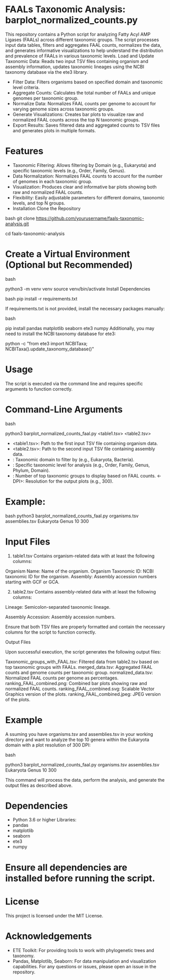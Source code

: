 # FAALs Taxonomic Analysis: barplot_normalized_counts.py

This repository contains a Python script for analyzing Fatty Acyl AMP Ligases (FAALs) across different taxonomic groups. The script processes input data tables, filters and aggregates FAAL counts, normalizes the data, and generates informative visualizations to help understand the distribution and prevalence of FAALs in various taxonomic levels.
 Load and Update Taxonomic Data: Reads two input TSV files containing organism and assembly information, updates taxonomic lineages using the NCBI taxonomy database via the ete3 library.

- Filter Data: Filters organisms based on specified domain and taxonomic level criteria.
- Aggregate Counts: Calculates the total number of FAALs and unique genomes per taxonomic group.
- Normalize Data: Normalizes FAAL counts per genome to account for varying genome sizes across taxonomic groups.
- Generate Visualizations: Creates bar plots to visualize raw and normalized FAAL counts across the top N taxonomic groups.
- Export Results: Saves filtered data and aggregated counts to TSV files and generates plots in multiple formats.

# Features
- Taxonomic Filtering: Allows filtering by Domain (e.g., Eukaryota) and specific taxonomic levels (e.g., Order, Family, Genus).
- Data Normalization: Normalizes FAAL counts to account for the number of genomes in each taxonomic group.
- Visualization: Produces clear and informative bar plots showing both raw and normalized FAAL counts.
- Flexibility: Easily adjustable parameters for different domains, taxonomic levels, and top N groups.
- Installation
Clone the Repository

bash
git clone https://github.com/yourusername/faals-taxonomic-analysis.git

cd faals-taxonomic-analysis

# Create a Virtual Environment (Optional but Recommended)

bash

python3 -m venv venv
source venv/bin/activate
Install Dependencies

bash
pip install -r requirements.txt

If requirements.txt is not provided, install the necessary packages manually:

bash

pip install pandas matplotlib seaborn ete3 numpy
Additionally, you may need to install the NCBI taxonomy database for ete3:


python -c "from ete3 import NCBITaxa; NCBITaxa().update_taxonomy_database()"

# Usage
The script is executed via the command line and requires specific arguments to function correctly.

# Command-Line Arguments

bash

python3 barplot_normalized_counts_faal.py <table1.tsv> <table2.tsv> <Domain> <Taxonomic Level> <Top N> <DPI>

- <table1.tsv>: Path to the first input TSV file containing organism data.
- <table2.tsv>: Path to the second input TSV file containing assembly data.
- <Domain>: Taxonomic domain to filter by (e.g., Eukaryota, Bacteria).
- <Taxonomic Level>: Specific taxonomic level for analysis (e.g., Order, Family, Genus, Phylum, Domain).
- <Top N>: Number of top taxonomic groups to display based on FAAL counts.
<- DPI>: Resolution for the output plots (e.g., 300).

# Example:

bash
python3 barplot_normalized_counts_faal.py organisms.tsv assemblies.tsv Eukaryota Genus 10 300

# Input Files
1. table1.tsv
Contains organism-related data with at least the following columns:

Organism Name: Name of the organism.
Organism Taxonomic ID: NCBI taxonomic ID for the organism.
Assembly: Assembly accession numbers starting with GCF or GCA.

2. table2.tsv
Contains assembly-related data with at least the following columns:

Lineage: Semicolon-separated taxonomic lineage.

Assembly Accession: Assembly accession numbers.

Ensure that both TSV files are properly formatted and contain the necessary columns for the script to function correctly.

Output Files

Upon successful execution, the script generates the following output files:

Taxonomic_groups_with_FAAL.tsv: Filtered data from table2.tsv based on top taxonomic groups with FAALs.
merged_data.tsv: Aggregated FAAL counts and genome counts per taxonomic group.
normalized_data.tsv: Normalized FAAL counts per genome as percentages.
ranking_FAAL_combined.png: Combined bar plots showing raw and normalized FAAL counts.
ranking_FAAL_combined.svg: Scalable Vector Graphics version of the plots.
ranking_FAAL_combined.jpeg: JPEG version of the plots.
# Example
A
ssuming you have organisms.tsv and assemblies.tsv in your working directory and want to analyze the top 10 genera within the Eukaryota domain with a plot resolution of 300 DPI:

bash

python3 barplot_normalized_counts_faal.py organisms.tsv assemblies.tsv Eukaryota Genus 10 300

This command will process the data, perform the analysis, and generate the output files as described above.

# Dependencies
- Python 3.6 or higher
Libraries:
- pandas
- matplotlib
- seaborn
- ete3
- numpy
# Ensure all dependencies are installed before running the script.

# License

This project is licensed under the MIT License.

# Acknowledgements
- ETE Toolkit: For providing tools to work with phylogenetic trees and taxonomy.
- Pandas, Matplotlib, Seaborn: For data manipulation and visualization capabilities.
For any questions or issues, please open an issue in the repository.
